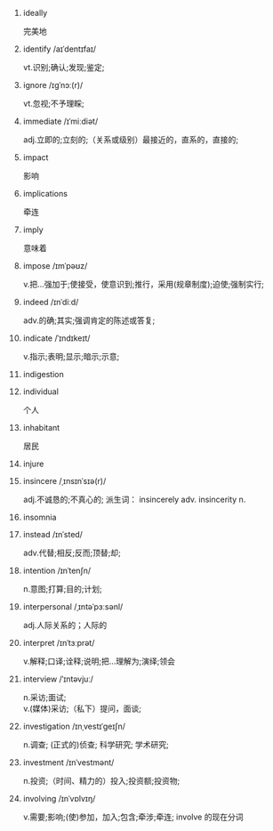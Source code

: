 1. ideally

   完美地

2. identify /aɪˈdentɪfaɪ/

   vt.识别;确认;发现;鉴定;

3. ignore /ɪɡˈnɔː(r)/

   vt.忽视;不予理睬;

4. immediate /ɪˈmiːdiət/

   adj.立即的;立刻的;（关系或级别）最接近的，直系的，直接的;

5. impact

   影响

6. implications

   牵连

7. imply

   意味着

8. impose /ɪmˈpəʊz/

   v.把…强加于;使接受，使意识到;推行，采用(规章制度);迫使;强制实行;

9. indeed /ɪnˈdiːd/

   adv.的确;其实;强调肯定的陈述或答复;

10. indicate /ˈɪndɪkeɪt/

    v.指示;表明;显示;暗示;示意;

11. indigestion
12. individual

    个人

13. inhabitant

    居民

14. injure
15. insincere /ˌɪnsɪnˈsɪə(r)/

    adj.不诚恳的;不真心的; 派生词： insincerely adv. insincerity n.

16. insomnia
17. instead /ɪnˈsted/

    adv.代替;相反;反而;顶替;却;

18. intention /ɪnˈtenʃn/

    n.意图;打算;目的;计划;

19. interpersonal /ˌɪntəˈpɜːsənl/

    adj.人际关系的；人际的

20. interpret /ɪnˈtɜːprət/

    v.解释;口译;诠释;说明;把…理解为;演绎;领会

21. interview /ˈɪntəvjuː/

    n.采访;面试;  
    v.(媒体)采访;（私下）提问，面谈;

22. investigation /ɪnˌvestɪˈɡeɪʃn/

    n.调查; (正式的)侦查; 科学研究; 学术研究;

23. investment /ɪnˈvestmənt/

    n.投资;（时间、精力的）投入;投资额;投资物;

24. involving /ɪnˈvɒlvɪŋ/

    v.需要;影响;(使)参加，加入;包含;牵涉;牵连; involve 的现在分词

